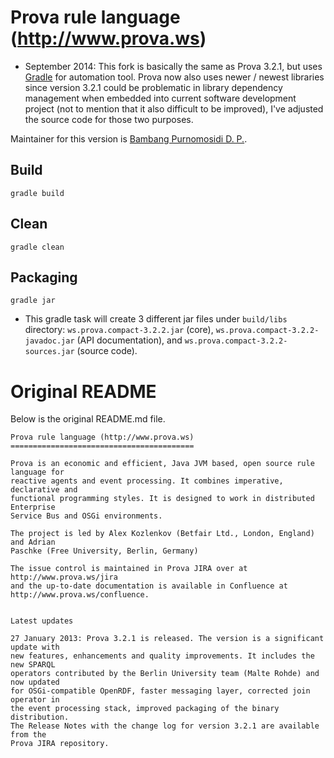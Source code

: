 Prova rule language (http://www.prova.ws)
=========================================

* September 2014: This fork is basically the same as Prova 3.2.1, but uses [Gradle](http://www.gradle.org) for automation tool. Prova now also uses newer / newest libraries since version 3.2.1 could be problematic in library dependency management when embedded into current software development project (not to mention that it also difficult to be improved), I've adjusted the source code for those two purposes.

Maintainer for this version is [Bambang Purnomosidi D. P.](http://bpdp.name).


Build
-----

`gradle build`

Clean
-----

`gradle clean`

Packaging
---------

`gradle jar`

* This gradle task will create 3 different jar files under `build/libs` directory: `ws.prova.compact-3.2.2.jar` (core), `ws.prova.compact-3.2.2-javadoc.jar` (API documentation), and `ws.prova.compact-3.2.2-sources.jar` (source code).

Original README
===============

Below is the original README.md file.

~~~
Prova rule language (http://www.prova.ws)
=========================================

Prova is an economic and efficient, Java JVM based, open source rule language for 
reactive agents and event processing. It combines imperative, declarative and 
functional programming styles. It is designed to work in distributed Enterprise 
Service Bus and OSGi environments.

The project is led by Alex Kozlenkov (Betfair Ltd., London, England) and Adrian 
Paschke (Free University, Berlin, Germany)

The issue control is maintained in Prova JIRA over at http://www.prova.ws/jira 
and the up-to-date documentation is available in Confluence at 
http://www.prova.ws/confluence.


Latest updates

27 January 2013: Prova 3.2.1 is released. The version is a significant update with 
new features, enhancements and quality improvements. It includes the new SPARQL 
operators contributed by the Berlin University team (Malte Rohde) and now updated 
for OSGi-compatible OpenRDF, faster messaging layer, corrected join operator in 
the event processing stack, improved packaging of the binary distribution. 
The Release Notes with the change log for version 3.2.1 are available from the 
Prova JIRA repository.
~~~
